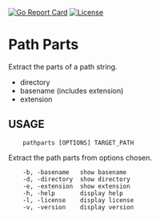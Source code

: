 [![Go Report Card](http://goreportcard.com/badge/rsdoiel/fsutils)](http://goreportcard.com/report/rsdoiel/fsutils)
[![License](https://img.shields.io/badge/License-BSD%203--Clause-blue.svg)](https://opensource.org/licenses/BSD-3-Clause)

# Path Parts

Extract the parts of a path string.

+ directory
+ basename (includes extension)
+ extension

## USAGE 

```shell
    pathparts [OPTIONS] TARGET_PATH
```

Extract the path parts from options chosen.

```
    -b, -basename	show basename
    -d, -directory	show directory
    -e, -extension	show extension
    -h, -help	    display help
    -l, -license	display license
    -v, -version	display version
```

